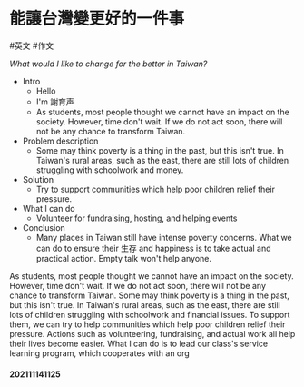 # 能讓台灣變更好的一件事
#英文 #作文 

*What would I like to change for the better in Taiwan?*

- Intro
	- Hello
	- I'm 謝育声
	- As students, most people thought we cannot have an impact on the society. However, time don't wait. If we do not act soon, there will not be any chance to transform Taiwan.
- Problem description
	- Some may think poverty is a thing in the past, but this isn't true. In Taiwan's rural areas, such as the east, there are still lots of children struggling with schoolwork and money.
- Solution
	- Try to support communities which help poor children relief their pressure. 
- What I can do 
	- Volunteer for fundraising, hosting, and helping events
- Conclusion
	- Many places in Taiwan still have intense poverty concerns. What we can do to ensure their 生存 and happiness is to take actual and practical action. Empty talk won't help anyone.



As students, most people thought we cannot have an impact on the society. However, time don't wait. If we do not act soon, there will not be any chance to transform Taiwan.  Some may think poverty is a thing in the past, but this isn't true. In Taiwan's rural areas, such as the east, there are still lots of children struggling with schoolwork and financial issues. To support them, we can try to help communities which help poor children relief their pressure. Actions such as volunteering, fundraising, and actual work all help their lives become easier. What I can do is to lead our class's service learning program, which cooperates with an org



#### 202111141125

